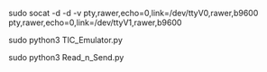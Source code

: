 
sudo socat -d -d -v pty,rawer,echo=0,link=/dev/ttyV0,rawer,b9600 pty,rawer,echo=0,link=/dev/ttyV1,rawer,b9600

sudo python3 TIC_Emulator.py

sudo python3 Read_n_Send.py
